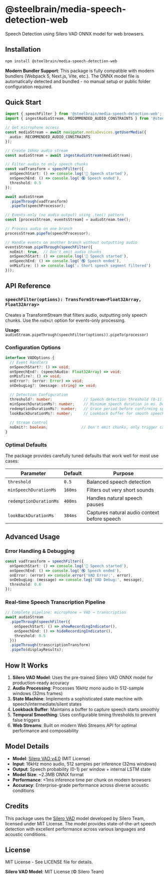# @steelbrain/media-speech-detection-web

Speech Detection using Silero VAD ONNX model for web browsers.

## Installation

```bash
npm install @steelbrain/media-speech-detection-web
```

**Modern Bundler Support**: This package is fully compatible with modern bundlers (Webpack 5, Next.js, Vite, etc.). The ONNX model file is automatically detected and bundled - no manual setup or public folder configuration required.

## Quick Start

```typescript
import { speechFilter } from '@steelbrain/media-speech-detection-web';
import { ingestAudioStream, RECOMMENDED_AUDIO_CONSTRAINTS } from '@steelbrain/media-ingest-audio';

// Get microphone access
const mediaStream = await navigator.mediaDevices.getUserMedia({
  audio: RECOMMENDED_AUDIO_CONSTRAINTS
});

// Create 16kHz audio stream
const audioStream = await ingestAudioStream(mediaStream);

// Filter audio to only speech chunks
const vadTransform = speechFilter({
  onSpeechStart: () => console.log('🎤 Speech started'),
  onSpeechEnd: () => console.log('🔇 Speech ended'),
  threshold: 0.5
});

await audioStream
  .pipeThrough(vadTransform)
  .pipeTo(speechProcessor);

// Events-only (no audio output) using .tee() pattern
const [processStream, eventsStream] = audioStream.tee();

// Process audio on one branch
processStream.pipeTo(speechProcessor);

// Handle events on another branch without outputting audio
eventsStream.pipeThrough(speechFilter({
  noEmit: true,  // Don't emit audio chunks
  onSpeechStart: () => console.log('🎤 Speech started'),
  onSpeechEnd: () => console.log('🔇 Speech ended'),
  onMisfire: () => console.log('⚠️ Short speech segment filtered')
}));
```

## API Reference

### `speechFilter(options): TransformStream<Float32Array, Float32Array>`

Creates a TransformStream that filters audio, outputting only speech chunks. Use the `noEmit` option for events-only processing.

**Usage**: `audioStream.pipeThrough(speechFilter(options)).pipeTo(processor)`

### Configuration Options

```typescript
interface VADOptions {
  // Event Handlers
  onSpeechStart?: () => void;
  onSpeechEnd?: (speechAudio: Float32Array) => void;
  onMisfire?: () => void;
  onError?: (error: Error) => void;
  onDebugLog?: (message: string) => void;

  // Detection Configuration
  threshold?: number;              // Speech detection threshold (0-1). Default: 0.5
  minSpeechDurationMs?: number;    // Minimum speech duration in ms. Default: 160ms
  redemptionDurationMs?: number;   // Grace period before confirming speech end. Default: 400ms
  lookBackDurationMs?: number;     // Lookback buffer for smooth speech start. Default: 384ms
  
  // Stream Control
  noEmit?: boolean;               // Don't emit chunks, only trigger callbacks. Default: false
}
```

### Optimal Defaults

The package provides carefully tuned defaults that work well for most use cases:

| Parameter | Default | Purpose |
|-----------|---------|---------|
| `threshold` | `0.5` | Balanced speech detection |
| `minSpeechDurationMs` | `160ms` | Filters out very short sounds |
| `redemptionDurationMs` | `400ms` | Handles natural speech pauses |
| `lookBackDurationMs` | `384ms` | Captures natural audio context before speech |

## Advanced Usage

### Error Handling & Debugging

```typescript
const vadTransform = speechFilter({
  onSpeechStart: () => console.log('🎤 Speech started'),
  onSpeechEnd: () => console.log('🔇 Speech ended'),
  onError: (error) => console.error('VAD Error:', error),
  onDebugLog: (message) => console.log('VAD Debug:', message),
  threshold: 0.6
});
```

### Real-time Speech Transcription Pipeline

```typescript
// Complete pipeline: microphone → VAD → transcription
await audioStream
  .pipeThrough(speechFilter({
    onSpeechStart: () => showRecordingIndicator(),
    onSpeechEnd: () => hideRecordingIndicator(),
    threshold: 0.5
  }))
  .pipeThrough(transcriptionTransform)
  .pipeTo(displayResults);
```

## How It Works

1. **Silero VAD Model**: Uses the pre-trained Silero VAD ONNX model for production-ready accuracy
2. **Audio Processing**: Processes 16kHz mono audio in 512-sample windows (32ms frames)
3. **State Machine**: Implements a sophisticated state machine with speech/intermediate/silent states
4. **Lookback Buffer**: Maintains a buffer to capture speech starts smoothly
5. **Temporal Smoothing**: Uses configurable timing thresholds to prevent false triggers
6. **Web Streams**: Built on modern Web Streams API for optimal performance and composability

## Model Details

- **Model**: [Silero VAD v4.0](https://github.com/snakers4/silero-vad) (MIT License)
- **Input**: 16kHz mono audio, 512 samples per inference (32ms windows)
- **Output**: Speech probability (0-1) per window + internal LSTM state
- **Model Size**: ~2.3MB ONNX format
- **Performance**: <1ms inference time per chunk on modern browsers
- **Accuracy**: Enterprise-grade performance across diverse acoustic conditions

## Credits

This package uses the [Silero VAD](https://github.com/snakers4/silero-vad) model developed by Silero Team, licensed under MIT License. The model provides state-of-the-art speech detection with excellent performance across various languages and acoustic conditions.

## License

MIT License - See LICENSE file for details.

**Silero VAD Model**: MIT License (© Silero Team)

